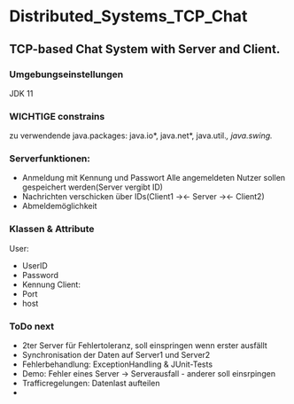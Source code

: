 # Distributed_Systems_TCP_Chat
## TCP-based Chat System with Server and Client.

### Umgebungseinstellungen
JDK 11
### WICHTIGE constrains
zu verwendende java.packages: java.io*, java.net*, java.util.*, java.swing.*
### Serverfunktionen:
- Anmeldung mit Kennung und Passwort
Alle angemeldeten Nutzer sollen gespeichert werden(Server vergibt ID)
- Nachrichten verschicken über IDs(Client1 -><- Server -><- Client2)
- Abmeldemöglichkeit



### Klassen & Attribute
User:
- UserID
- Password
- Kennung
Client:
- Port
- host

### ToDo next
- 2ter Server für Fehlertoleranz, soll einspringen wenn erster ausfällt
- Synchronisation der Daten auf Server1 und Server2
- Fehlerbehandlung: ExceptionHandling & JUnit-Tests
- Demo: Fehler eines Server -> Serverausfall - anderer soll einsrpingen
- Trafficregelungen: Datenlast aufteilen
- 
